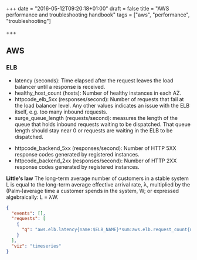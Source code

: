 +++
date = "2016-05-12T09:20:18+01:00"
draft = false
title = "AWS performance and troubleshooting handbook"
tags = ["aws", "performance", "troubleshooting"]

+++

## AWS
### ELB
* latency (seconds): Time elapsed after the request leaves the load balancer until a response is received.
* healthy_host_count (hosts): Number of healthy instances in each AZ.
* httpcode_elb_5xx (responses/second): Number of requests that fail at the load balancer level. Any other values indicates an issue with the ELB itself, e.g. too many inbound requests.
* surge_queue_length (requests/second): measures the length of the queue that holds inbound requests waiting to be dispatched. That queue length should stay near 0 or requests are waiting in the ELB to be dispatched.
<!-- * spillover_count (requests/second): measures the number of requests that had to be rejected by the ELB because the SurgeQueueLength had reach a maximum. -->
* httpcode_backend_5xx (responses/second): Number of HTTP 5XX response codes generated by registered instances.
* httpcode_backend_2xx (responses/second): Number of HTTP 2XX response codes generated by registered instances.

**Little's law**
The long-term average number of customers in a stable system L is equal to the long-term average effective arrival rate, λ, multiplied by the (Palm‑)average time a customer spends in the system, W; or expressed algebraically: L = λW.
```json
{
  "events": [],
  "requests": [
    {
      "q": "aws.elb.latency{name:$ELB_NAME}*sum:aws.elb.request_count{name:$ELB_NAME}"
    }
  ],
  "viz": "timeseries"
}
```
